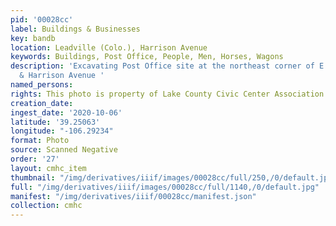 ```yaml
---
pid: '00028cc'
label: Buildings & Businesses
key: bandb
location: Leadville (Colo.), Harrison Avenue
keywords: Buildings, Post Office, People, Men, Horses, Wagons
description: 'Excavating Post Office site at the northeast corner of E. 8th Street
  & Harrison Avenue '
named_persons: 
rights: This photo is property of Lake County Civic Center Association.
creation_date: 
ingest_date: '2020-10-06'
latitude: '39.25063'
longitude: "-106.29234"
format: Photo
source: Scanned Negative
order: '27'
layout: cmhc_item
thumbnail: "/img/derivatives/iiif/images/00028cc/full/250,/0/default.jpg"
full: "/img/derivatives/iiif/images/00028cc/full/1140,/0/default.jpg"
manifest: "/img/derivatives/iiif/00028cc/manifest.json"
collection: cmhc
---
```

